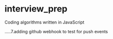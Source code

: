 # interview_prep
Coding algorithms written in JavaScript

.....7.adding github webhook to test for push events